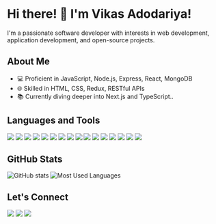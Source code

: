 # Hi there! 👋 I'm Vikas Adodariya!

I'm a passionate software developer with interests in web development, application development, and open-source projects.

## About Me

- 💻 Proficient in JavaScript, Node.js, Express, React, MongoDB
- 🌐 Skilled in HTML, CSS, Redux, RESTful APIs
- 📚 Currently diving deeper into Next.js and TypeScript..

## Languages and Tools
<img src="https://img.icons8.com/color/48/000000/javascript.png"/> <img src="https://img.icons8.com/color/48/000000/nodejs.png"/> <img src="https://img.icons8.com/color/48/000000/react-native.png"/> <img src="https://img.icons8.com/color/48/000000/mongodb.png"/> <img src="https://img.icons8.com/color/48/000000/html-5.png"/> <img src="https://img.icons8.com/color/48/000000/css3.png"/> <img src="https://img.icons8.com/color/48/000000/typescript.png"/> <img src="https://img.icons8.com/color/48/000000/angularjs.png"/> <img src="https://img.icons8.com/color/48/000000/java-coffee-cup-logo.png"/> <img src="https://img.icons8.com/officel/40/000000/php-logo.png"/> <img src="https://img.icons8.com/color/48/000000/python.png"/> <img src="https://img.icons8.com/color/48/000000/c-programming.png"/> <img src="https://img.icons8.com/color/48/000000/c-plus-plus-logo.png"/> <img src="https://img.icons8.com/color/48/000000/postgreesql.png"/> <img src="https://img.icons8.com/color/48/000000/mysql-logo.png"/> <img src="https://img.icons8.com/color/48/000000/web.png"/>


## GitHub Stats
![GitHub stats](https://github-readme-stats.vercel.app/api?username=VIKASADODARIYA&show_icons=true&theme=algolia)
![Most Used Languages](https://github-readme-stats.vercel.app/api/top-langs/?username=VIKASADODARIYA&layout=compact&theme=algolia)

## Let's Connect
[<img src="https://img.icons8.com/fluent/48/000000/gmail.png"/>](mailto:adodariyavikas@gmail.com) [<img src="https://img.icons8.com/color/48/000000/linkedin.png"/>](https://www.linkedin.com/in/vikas-adodariya-22b719242) [<img src="https://img.icons8.com/fluent/48/000000/twitter"/>](https://x.com/Vikas_Patel_10)
